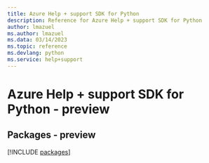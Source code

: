 ```yaml
---
title: Azure Help + support SDK for Python
description: Reference for Azure Help + support SDK for Python
author: lmazuel
ms.author: lmazuel
ms.data: 03/14/2023
ms.topic: reference
ms.devlang: python
ms.service: help+support
---
```

# Azure Help + support SDK for Python - preview
## Packages - preview
[!INCLUDE [packages](help-+-support-index.md)]